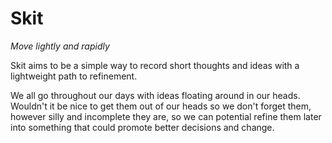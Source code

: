 # Skit

_Move lightly and rapidly_

Skit aims to be a simple way to record short thoughts and ideas with a
lightweight path to refinement.

We all go throughout our days with ideas floating around in our heads. Wouldn't
it be nice to get them out of our heads so we don't forget them, however
silly and incomplete they are, so we can potential refine them later into
something that could promote better decisions and change.
